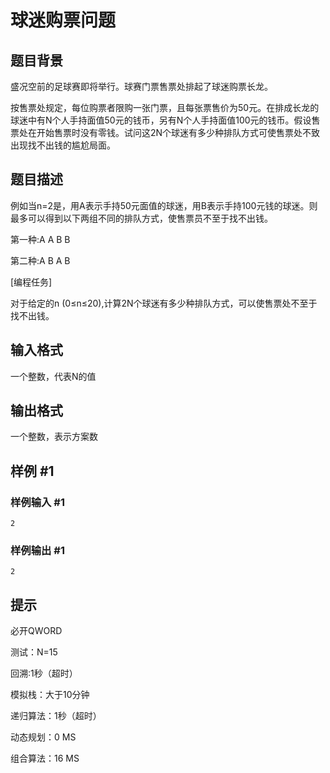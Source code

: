 # 球迷购票问题

## 题目背景

盛况空前的足球赛即将举行。球赛门票售票处排起了球迷购票长龙。

按售票处规定，每位购票者限购一张门票，且每张票售价为50元。在排成长龙的球迷中有N个人手持面值50元的钱币，另有N个人手持面值100元的钱币。假设售票处在开始售票时没有零钱。试问这2N个球迷有多少种排队方式可使售票处不致出现找不出钱的尴尬局面。



## 题目描述

例如当n=2是，用A表示手持50元面值的球迷，用B表示手持100元钱的球迷。则最多可以得到以下两组不同的排队方式，使售票员不至于找不出钱。


第一种:A   A   B    B

第二种:A   B   A    B

[编程任务]

对于给定的n (0≤n≤20),计算2N个球迷有多少种排队方式，可以使售票处不至于找不出钱。


## 输入格式

一个整数，代表N的值


## 输出格式

一个整数，表示方案数


## 样例 #1

### 样例输入 #1
```
2
```

### 样例输出 #1

```
2
```

## 提示

必开QWORD

测试：N=15

回溯:1秒（超时）

模拟栈：大于10分钟

递归算法：1秒（超时）

动态规划：0 MS

组合算法：16 MS

